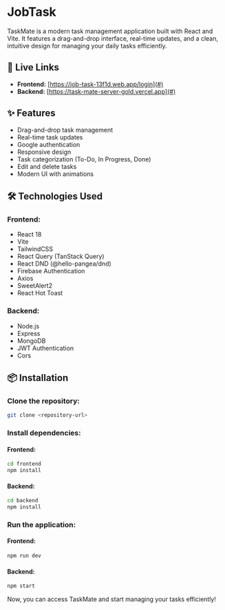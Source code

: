 # JobTask
TaskMate is a modern task management application built with React and Vite. It features a drag-and-drop interface, real-time updates, and a clean, intuitive design for managing your daily tasks efficiently.

## 🔗 Live Links
- **Frontend:** [https://job-task-13f1d.web.app/login](#)
- **Backend:** [https://task-mate-server-gold.vercel.app](#)

## ✨ Features
- Drag-and-drop task management
- Real-time task updates
- Google authentication
- Responsive design
- Task categorization (To-Do, In Progress, Done)
- Edit and delete tasks
- Modern UI with animations

## 🛠️ Technologies Used
### Frontend:
- React 18
- Vite
- TailwindCSS
- React Query (TanStack Query)
- React DND (@hello-pangea/dnd)
- Firebase Authentication
- Axios
- SweetAlert2
- React Hot Toast

### Backend:
- Node.js
- Express
- MongoDB
- JWT Authentication
- Cors

## 📦 Installation
### Clone the repository:
```bash
git clone <repository-url>
```
### Install dependencies:
#### Frontend:
```bash
cd frontend
npm install
```
#### Backend:
```bash
cd backend
npm install
```
### Run the application:
#### Frontend:
```bash
npm run dev
```
#### Backend:
```bash
npm start
```

Now, you can access TaskMate and start managing your tasks efficiently!

